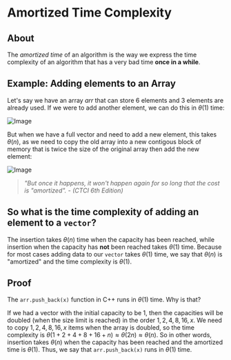 # Amortized Time Complexity

## About

The _amortized time_ of an algorithm is the way we express the time complexity of an algorithm that has a very bad time **once in a while**.

## Example: Adding elements to an Array

Let's say we have an array $arr$ that can store $6$ elements and $3$ elements are already used. If we were to add another element, we can do this in $\theta(1)$ time:

![Image](https://miro.medium.com/max/1400/1*xzHn_L51zW7isiYY72cEHw.png)

But when we have a full vector and need to  add a new element, this takes $\theta(n)$, as we need to copy the old array into a new contigous block of memory that is twice the size of the original array then add the new element:

![Image](https://miro.medium.com/max/1400/1*v8uMYv8IWGeeApFzquTvdg.png)

> _"But once it happens, it won't happen again for so long that the cost is "amortized". - (CTCI 6th Edition)_

## So what is the time complexity of adding an element to a `vector`?

The insertion takes $\theta(n)$ time when the capacity has been reached, while insertion when the capacity has **not** been reached takes $\theta(1)$ time. Because for most cases adding data to our `vector` takes $\theta(1)$ time, we say that $\theta(n)$ is "amortized" and the time complexity is $\theta(1)$.

## Proof

The `arr.push_back(x)` function in C++ runs in $\theta(1)$ time. Why is that?

If we had a vector with the initial capacity to be $1$, then the capacities will be doubled (when the size limit is reached) in the order $1, 2, 4, 8, 16, x$. We need to copy $1, 2, 4, 8, 16, x$ items when the array is doubled, so the time complexity is $\theta(1 + 2 + 4 + 8 + 16 + n) \approx \theta(2n) \approx \theta(n)$. So in other words, insertion takes $\theta(n)$ when the capacity has been reached and the amortized time is $\theta(1)$. Thus, we say that `arr.push_back(x)` runs in $\theta(1)$ time.

